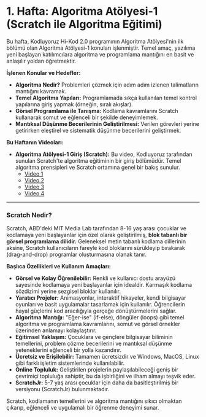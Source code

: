 # 1. Hafta: Algoritma Atölyesi-1 (Scratch ile Algoritma Eğitimi)

Bu hafta, Kodluyoruz Hi-Kod 2.0 programının Algoritma Atölyesi'nin ilk bölümü olan Algoritma Atölyesi-1 konuları işlenmiştir. Temel amaç, yazılıma yeni başlayan katılımcılara algoritma ve programlama mantığını en basit ve anlaşılır yoldan öğretmektir.

**İşlenen Konular ve Hedefler:**

* **Algoritma Nedir?** Problemleri çözmek için adım adım izlenen talimatların mantığını kavramak.
* **Temel Algoritma Yapıları:** Programlamada sıkça kullanılan temel kontrol yapılarına giriş yapmak (örneğin, sıralı akışlar).
* **Görsel Programlama ile Tanışma:** Kodlama kavramlarını Scratch kullanarak somut ve eğlenceli bir şekilde deneyimlemek.
* **Mantıksal Düşünme Becerilerinin Geliştirilmesi:** Verilen görevleri yerine getirirken eleştirel ve sistematik düşünme becerilerini geliştirmek.

**Bu Haftanın Videoları:**

* **Algoritma Atölyesi-1 Giriş (Scratch):** Bu video, Kodluyoruz tarafından sunulan Scratch'te algoritma eğitiminin bir giriş bölümüdür. Temel algoritma prensipleri ve Scratch ortamına genel bir bakış sunulur.
    * [Video 1](https://youtu.be/41snk38FfWU)
    * [Video 2](https://youtu.be/Qlia0rSW0co)
    * [Video 3](https://youtu.be/lWVhUzIR5S8)
    * [Video 4](https://youtu.be/Felf6YPi43Q)

---

### **Scratch Nedir?**

Scratch, ABD'deki MIT Media Lab tarafından 8-16 yaş arası çocuklar ve kodlamaya yeni başlayanlar için özel olarak geliştirilmiş, **blok tabanlı bir görsel programlama dilidir.** Geleneksel metin tabanlı kodlama dillerinin aksine, Scratch kullanıcıların fareyle kod bloklarını sürükleyip bırakarak (drag-and-drop) programlar oluşturmasına olanak tanır.

**Başlıca Özellikleri ve Kullanım Amaçları:**

* **Görsel ve Kolay Öğrenilebilir:** Renkli ve kullanıcı dostu arayüzü sayesinde kodlamaya yeni başlayanlar için idealdir. Karmaşık kodlama sözdizimi yerine sezgisel bloklar kullanılır.
* **Yaratıcı Projeler:** Animasyonlar, interaktif hikayeler, kendi bilgisayar oyunları ve basit uygulamalar tasarlamak için kullanılır. Öğrencilerin hayal güçlerini kod aracılığıyla gerçeğe dönüştürmelerini sağlar.
* **Algoritma Mantığı:** "Eğer-ise" (if-else), döngüler (loops) gibi temel algoritma ve programlama kavramlarını, somut ve görsel örnekler üzerinden anlamayı kolaylaştırır.
* **Eğitimsel Yaklaşım:** Çocuklara ve gençlere bilgisayar biliminin temellerini, problem çözme becerilerini ve mantıksal düşünme yeteneklerini eğlenceli bir yolla kazandırır.
* **Ücretsiz ve Erişilebilir:** Tamamen ücretsizdir ve Windows, MacOS, Linux gibi farklı işletim sistemlerinde kullanılabilir.
* **Online Topluluk:** Geliştirilen projelerin paylaşılabileceği geniş bir çevrimiçi topluluğa sahiptir, bu da işbirliğini ve ilham almayı teşvik eder.
* **ScratchJr:** 5-7 yaş arası çocuklar için daha da basitleştirilmiş bir versiyonu (ScratchJr) bulunmaktadır.

Scratch, kodlamanın temellerini ve algoritma mantığını sıkıcı olmaktan çıkarıp, eğlenceli ve uygulamalı bir öğrenme deneyimi sunar.